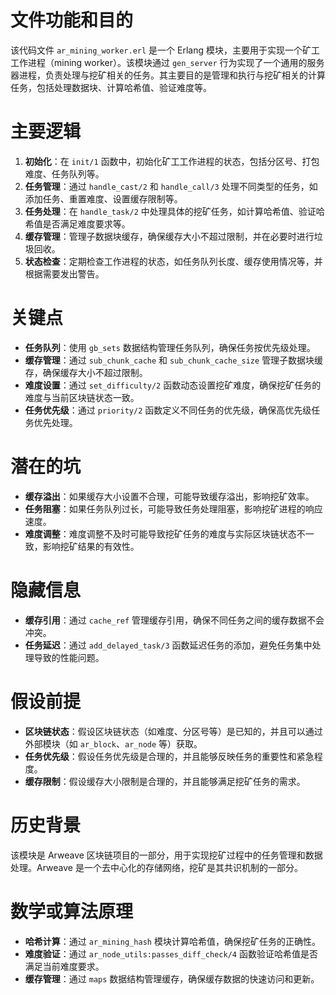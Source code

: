 # 文件功能和目的
该代码文件 `ar_mining_worker.erl` 是一个 Erlang 模块，主要用于实现一个矿工工作进程（mining worker）。该模块通过 `gen_server` 行为实现了一个通用的服务器进程，负责处理与挖矿相关的任务。其主要目的是管理和执行与挖矿相关的计算任务，包括处理数据块、计算哈希值、验证难度等。

# 主要逻辑
1. **初始化**：在 `init/1` 函数中，初始化矿工工作进程的状态，包括分区号、打包难度、任务队列等。
2. **任务管理**：通过 `handle_cast/2` 和 `handle_call/3` 处理不同类型的任务，如添加任务、重置难度、设置缓存限制等。
3. **任务处理**：在 `handle_task/2` 中处理具体的挖矿任务，如计算哈希值、验证哈希值是否满足难度要求等。
4. **缓存管理**：管理子数据块缓存，确保缓存大小不超过限制，并在必要时进行垃圾回收。
5. **状态检查**：定期检查工作进程的状态，如任务队列长度、缓存使用情况等，并根据需要发出警告。

# 关键点
- **任务队列**：使用 `gb_sets` 数据结构管理任务队列，确保任务按优先级处理。
- **缓存管理**：通过 `sub_chunk_cache` 和 `sub_chunk_cache_size` 管理子数据块缓存，确保缓存大小不超过限制。
- **难度设置**：通过 `set_difficulty/2` 函数动态设置挖矿难度，确保挖矿任务的难度与当前区块链状态一致。
- **任务优先级**：通过 `priority/2` 函数定义不同任务的优先级，确保高优先级任务优先处理。

# 潜在的坑
- **缓存溢出**：如果缓存大小设置不合理，可能导致缓存溢出，影响挖矿效率。
- **任务阻塞**：如果任务队列过长，可能导致任务处理阻塞，影响挖矿进程的响应速度。
- **难度调整**：难度调整不及时可能导致挖矿任务的难度与实际区块链状态不一致，影响挖矿结果的有效性。

# 隐藏信息
- **缓存引用**：通过 `cache_ref` 管理缓存引用，确保不同任务之间的缓存数据不会冲突。
- **任务延迟**：通过 `add_delayed_task/3` 函数延迟任务的添加，避免任务集中处理导致的性能问题。

# 假设前提
- **区块链状态**：假设区块链状态（如难度、分区号等）是已知的，并且可以通过外部模块（如 `ar_block`、`ar_node` 等）获取。
- **任务优先级**：假设任务优先级是合理的，并且能够反映任务的重要性和紧急程度。
- **缓存限制**：假设缓存大小限制是合理的，并且能够满足挖矿任务的需求。

# 历史背景
该模块是 Arweave 区块链项目的一部分，用于实现挖矿过程中的任务管理和数据处理。Arweave 是一个去中心化的存储网络，挖矿是其共识机制的一部分。

# 数学或算法原理
- **哈希计算**：通过 `ar_mining_hash` 模块计算哈希值，确保挖矿任务的正确性。
- **难度验证**：通过 `ar_node_utils:passes_diff_check/4` 函数验证哈希值是否满足当前难度要求。
- **缓存管理**：通过 `maps` 数据结构管理缓存，确保缓存数据的快速访问和更新。